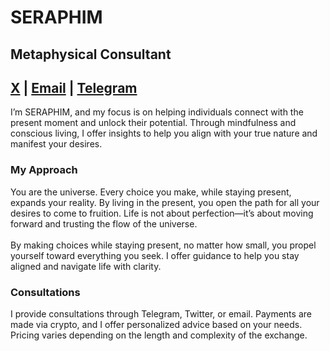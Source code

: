 # SERAPHIM 

## Metaphysical Consultant

## <a href="https://x.com/se2aphim" target="_blank">X</a> | <a href="mailto:se2aphim@icloud.com">Email</a> | <a href="https://t.me/se2aphim" target="_blank">Telegram</a>

I’m SERAPHIM, and my focus is on helping individuals connect with the present moment and unlock their potential. Through mindfulness and conscious living, I offer insights to help you align with your true nature and manifest your desires.

### My Approach
You are the universe. Every choice you make, while staying present, expands your reality. By living in the present, you open the path for all your desires to come to fruition. Life is not about perfection—it’s about moving forward and trusting the flow of the universe.<br><br>
By making choices while staying present, no matter how small, you propel yourself toward everything you seek. I offer guidance to help you stay aligned and navigate life with clarity.

### Consultations
I provide consultations through Telegram, Twitter, or email. Payments are made via crypto, and I offer personalized advice based on your needs. Pricing varies depending on the length and complexity of the exchange.
